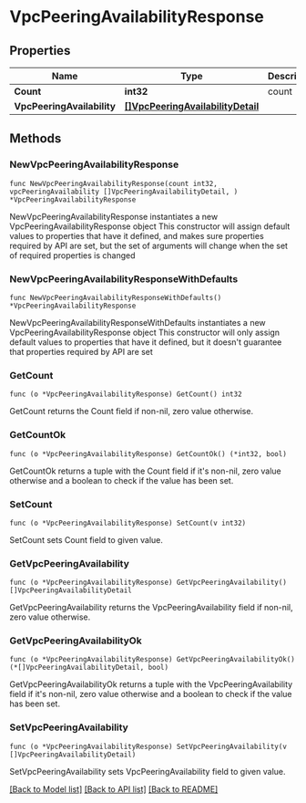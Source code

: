 # VpcPeeringAvailabilityResponse

## Properties

Name | Type | Description | Notes
------------ | ------------- | ------------- | -------------
**Count** | **int32** | count | 
**VpcPeeringAvailability** | [**[]VpcPeeringAvailabilityDetail**](VpcPeeringAvailabilityDetail.md) |  | 

## Methods

### NewVpcPeeringAvailabilityResponse

`func NewVpcPeeringAvailabilityResponse(count int32, vpcPeeringAvailability []VpcPeeringAvailabilityDetail, ) *VpcPeeringAvailabilityResponse`

NewVpcPeeringAvailabilityResponse instantiates a new VpcPeeringAvailabilityResponse object
This constructor will assign default values to properties that have it defined,
and makes sure properties required by API are set, but the set of arguments
will change when the set of required properties is changed

### NewVpcPeeringAvailabilityResponseWithDefaults

`func NewVpcPeeringAvailabilityResponseWithDefaults() *VpcPeeringAvailabilityResponse`

NewVpcPeeringAvailabilityResponseWithDefaults instantiates a new VpcPeeringAvailabilityResponse object
This constructor will only assign default values to properties that have it defined,
but it doesn't guarantee that properties required by API are set

### GetCount

`func (o *VpcPeeringAvailabilityResponse) GetCount() int32`

GetCount returns the Count field if non-nil, zero value otherwise.

### GetCountOk

`func (o *VpcPeeringAvailabilityResponse) GetCountOk() (*int32, bool)`

GetCountOk returns a tuple with the Count field if it's non-nil, zero value otherwise
and a boolean to check if the value has been set.

### SetCount

`func (o *VpcPeeringAvailabilityResponse) SetCount(v int32)`

SetCount sets Count field to given value.


### GetVpcPeeringAvailability

`func (o *VpcPeeringAvailabilityResponse) GetVpcPeeringAvailability() []VpcPeeringAvailabilityDetail`

GetVpcPeeringAvailability returns the VpcPeeringAvailability field if non-nil, zero value otherwise.

### GetVpcPeeringAvailabilityOk

`func (o *VpcPeeringAvailabilityResponse) GetVpcPeeringAvailabilityOk() (*[]VpcPeeringAvailabilityDetail, bool)`

GetVpcPeeringAvailabilityOk returns a tuple with the VpcPeeringAvailability field if it's non-nil, zero value otherwise
and a boolean to check if the value has been set.

### SetVpcPeeringAvailability

`func (o *VpcPeeringAvailabilityResponse) SetVpcPeeringAvailability(v []VpcPeeringAvailabilityDetail)`

SetVpcPeeringAvailability sets VpcPeeringAvailability field to given value.



[[Back to Model list]](../README.md#documentation-for-models) [[Back to API list]](../README.md#documentation-for-api-endpoints) [[Back to README]](../README.md)



